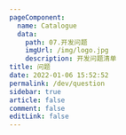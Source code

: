 ```yaml
---
pageComponent: 
  name: Catalogue
  data: 
    path: 07.开发问题
    imgUrl: /img/logo.jpg
    description: 开发问题清单
title: 问题
date: 2022-01-06 15:52:52
permalink: /dev/question
sidebar: true
article: false
comment: false
editLink: false
---
```

